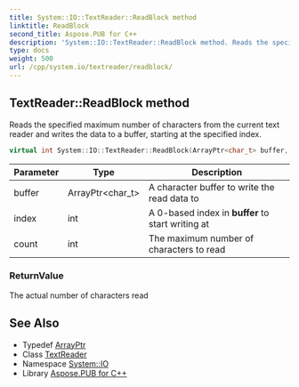 ```yaml
---
title: System::IO::TextReader::ReadBlock method
linktitle: ReadBlock
second_title: Aspose.PUB for C++
description: 'System::IO::TextReader::ReadBlock method. Reads the specified maximum number of characters from the current text reader and writes the data to a buffer, starting at the specified index in C++.'
type: docs
weight: 500
url: /cpp/system.io/textreader/readblock/
---
```

## TextReader::ReadBlock method


Reads the specified maximum number of characters from the current text reader and writes the data to a buffer, starting at the specified index.

```cpp
virtual int System::IO::TextReader::ReadBlock(ArrayPtr<char_t> buffer, int index, int count)
```


| Parameter | Type | Description |
| --- | --- | --- |
| buffer | ArrayPtr\<char_t\> | A character buffer to write the read data to |
| index | int | A 0-based index in **buffer** to start writing at |
| count | int | The maximum number of characters to read |

### ReturnValue

The actual number of characters read

## See Also

* Typedef [ArrayPtr](../../../system/arrayptr/)
* Class [TextReader](../)
* Namespace [System::IO](../../)
* Library [Aspose.PUB for C++](../../../)
